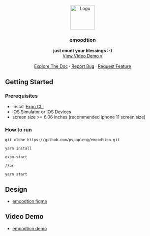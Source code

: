 <!-- PROJECT LOGO -->
<br />
<p align="center">
  <a href="https://github.com/pspapleng/emoodtion">
    <img src="https://raw.githubusercontent.com/othneildrew/Best-README-Template/master/images/logo.png" alt="Logo" width="80" height="80">
  </a>
  <h3 align="center">emoodtion</h3>
  
  <p align="center">
  <strong> just count your blessings :-) </strong>
    <br />
    <a href="https://youtu.be/CHW54I5LktI">View Video Demo »</a>
    <br />
    <br />
    <a href="https://github.com/pspapleng/emoodtion">Explore The Doc</a>
    ·
    <a href="https://github.com/pspapleng/emoodtion/issues">Report Bug</a>
    ·
    <a href="https://github.com/pspapleng/emoodtion/issues">Request Feature</a>
  </p>
</p>
 
## Getting Started

### Prerequisites

- Install [Expo CLI](https://docs.expo.dev/get-started/installation/)
- iOS Simulator or iOS Devices
- screen size >= 6.06 inches (recommended iphone 11 screen size)

### How to run

```
git clone https://github.com/pspapleng/emoodtion.git
```
```
yarn install
```
```
expo start

//or

yarn start
```

## Design
- [emoodtion figma](https://www.figma.com/file/d7N6gfkdZd4F4O4liD8BpM/emoodtion)

## Video Demo
- [emoodtion demo](https://youtu.be/CHW54I5LktI)
